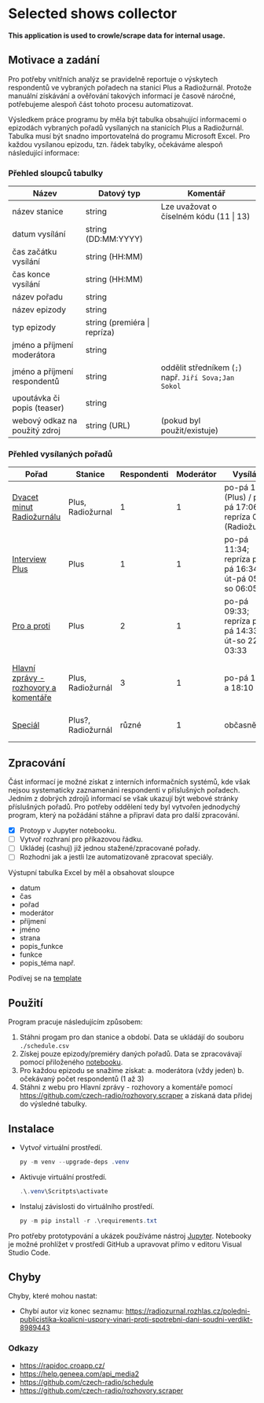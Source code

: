 # Selected shows collector

**This application is used to crowle/scrape data for internal usage.**

## Motivace a zadání

Pro potřeby vnitřních analýz se pravidelně reportuje o výskytech respondentů ve vybraných pořadech na stanici Plus a Radiožurnál. Protože manuální získávání a ověřování takových informací je časově náročné, potřebujeme alespoň část tohoto procesu automatizovat.

Výsledkem práce programu  by měla být tabulka obsahující informacemi o epizodách vybraných pořadů vysílaných na stanicích Plus a Radiožurnál. Tabulka musí být snadno importovatelná do programu Microsoft Excel. Pro každou vysílanou epizodu, tzn. řádek tabylky, očekáváme alespoň následující informace:

### Přehled sloupců tabulky

|Název|Datový typ|Komentář|
|-----|----------|--------|
|název stanice | string | Lze uvažovat o číselném kódu (11 \| 13)
|datum vysílání | string (DD:MM:YYYY)|
|čas začátku vysílání | string (HH:MM)|
|čas konce vysílání | string (HH:MM) |
|název pořadu | string|
|název epizody| string|
|typ epizody| string (premiéra \| repríza) |
|jméno a příjmení moderátora| string |
|jméno a příjmení respondentů| string | oddělit středníkem (`;`) např. `Jiří Sova;Jan Sokol`
|upoutávka či popis (teaser)| string |
|webový odkaz na použitý zdroj | string (URL) | (pokud byl použit/existuje)

### Přehled vysílaných pořadů

|Pořad|Stanice|Respondenti|Moderátor|Vysíláno| Délka|Poznámka
|-----|-------|-----------|---------|--------|------|--------
|[Dvacet minut Radiožurnálu](https://radiozurnal.rozhlas.cz/dvacet-minut-radiozurnalu-5997743)| Plus, Radiožurnal | 1 | 1 | po-pá 17:06 (Plus) / po-pá 17:06; repríza 0:10 (Radiožurnál) | 20 minut | Moderuje *Vladimír Kroc* nebo *Tomáš Pancíř*.
|[Interview Plus](https://plus.rozhlas.cz/interview-plus-6504167)| Plus | 1 | 1 | po-pá 11:34; repríza po-pá 16:34, út-pá 05:05, so 06:05 | 25 minut | Moderuje *Veronika Sedláčková* nebo *Jan Bumba*.
|[Pro a proti](https://plus.rozhlas.cz/pro-a-proti-6482952) | Plus | 2 |1 | po-pá 09:33; repríza po-pá 14:33, út-so 22:35, 03:33 | 24 minut |  Moderuje *Karolína Koubová*.
|[Hlavní zprávy - rozhovory a komentáře](https://radiozurnal.rozhlas.cz/hlavni-zpravy-rozhovory-a-komentare-5997846) | Plus, Radiožurnál| 3 | 1 | po-pá 12:10 a 18:10 | 20 minut | Moderuje *Věra Štechrová*, *Vladimír Kroc*, &hellip;
| [Speciál](https://radiozurnal.rozhlas.cz/special-radiozurnalu-7770703) | Plus?, Radiožurnál | různé | 1 | občasně | 30 a více minut | Moderuje *Jan Pokorný*, &hellip;

## Zpracování

Část informací je možné získat z interních informačních systémů, kde však nejsou systematicky zaznamenáni respondenti v příslušných pořadech. Jedním z dobrých zdrojů  informací se však ukazují být webové stránky příslušných pořadů. Pro potřeby oddělení tedy byl vytvořen jednodychý program, který na požádání stáhne a připraví data pro další zpracování.

- [x] Protoyp v Jupyter notebooku.
- [ ] Vytvoř rozhraní pro příkazovou řádku.
- [ ] Ukládej (cashuj) již jednou stažené/zpracované pořady.
- [ ] Rozhodni jak a jestli lze automatizovaně zpracovat speciály.

Výstupní tabulka Excel by měl a obsahovat sloupce 

- datum
- čas
- pořad
- moderátor
- příjmení
- jméno
- strana
- popis_funkce
- funkce
- popis_téma např.

Podívej se na [template](data/template.xlsx)

## Použití

Program pracuje následujícím způsobem:

1. Stáhni progam pro dan stanice a období.
   Data se ukládájí do souboru `./schedule.csv`
2. Získej pouze epizody/premiéry daných pořadů.
   Data se zpracovávají pomocí přiloženého [notebooku](./process.ipynb).
3. Pro každou epizodu se snažíme získat:
   a. moderátora (vždy jeden)
   b. očekávaný počet respondentů (1 až 3)  
4. Stáhni z webu pro Hlavní zprávy - rozhovory a komentáře pomocí <https://github.com/czech-radio/rozhovory.scraper> a získaná data přidej do výsledné tabulky.


## Instalace

- Vytvoř virtuální prostředí.

  ```powershell
  py -m venv --upgrade-deps .venv
  ```

- Aktivuje virtuální prostředí.

  ```powershell
  .\.venv\Scritpts\activate
  ```

- Instaluj závislosti do virtuálního prostředí.

  ```powershell
  py -m pip install -r .\requirements.txt
  ```

Pro potřeby prototypování a ukázek používáme nástroj [Jupyter](https://jupyter.org/). Notebooky je možné prohlížet v prostředí GitHub a upravovat přímo v editoru Visual Studio Code.


## Chyby

Chyby, které mohou nastat:

- Chybí autor viz konec seznamu: https://radiozurnal.rozhlas.cz/poledni-publicistika-koalicni-uspory-vinari-proti-spotrebni-dani-soudni-verdikt-8989443

### Odkazy

- <https://rapidoc.croapp.cz/>
- <https://help.geneea.com/api_media2>
- <https://github.com/czech-radio/schedule>
- <https://github.com/czech-radio/rozhovory.scraper>
